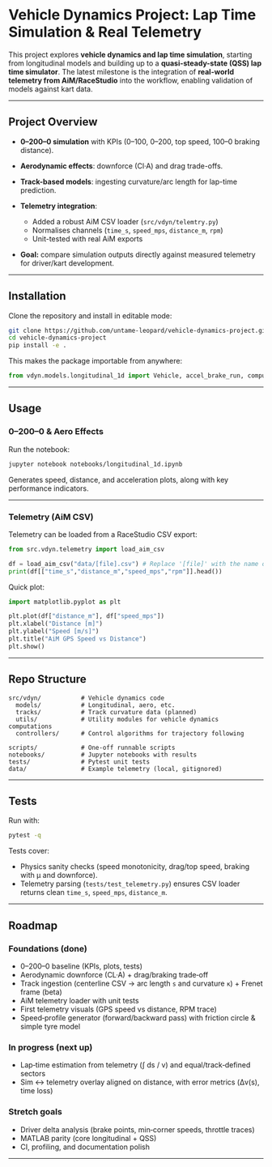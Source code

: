 # Vehicle Dynamics Project: Lap Time Simulation & Real Telemetry

This project explores **vehicle dynamics and lap time simulation**, starting from longitudinal models and building up to a **quasi-steady-state (QSS) lap time simulator**.
The latest milestone is the integration of **real-world telemetry from AiM/RaceStudio** into the workflow, enabling validation of models against kart data.

---

## Project Overview

* **0–200–0 simulation** with KPIs (0–100, 0–200, top speed, 100–0 braking distance).
* **Aerodynamic effects**: downforce (Cl·A) and drag trade-offs.
* **Track-based models**: ingesting curvature/arc length for lap-time prediction.
* **Telemetry integration**:

  * Added a robust AiM CSV loader (`src/vdyn/telemtry.py`)
  * Normalises channels (`time_s`, `speed_mps`, `distance_m`, `rpm`)
  * Unit-tested with real AiM exports
* **Goal:** compare simulation outputs directly against measured telemetry for driver/kart development.

---

## Installation

Clone the repository and install in editable mode:

```bash
git clone https://github.com/untame-leopard/vehicle-dynamics-project.git
cd vehicle-dynamics-project
pip install -e .
```

This makes the package importable from anywhere:

```python
from vdyn.models.longitudinal_1d import Vehicle, accel_brake_run, compute_kpis
```

---

## Usage

### 0–200–0 & Aero Effects

Run the notebook:

```bash
jupyter notebook notebooks/longitudinal_1d.ipynb
```

Generates speed, distance, and acceleration plots, along with key performance indicators.

---

### Telemetry (AiM CSV)

Telemetry can be loaded from a RaceStudio CSV export:

```python
from src.vdyn.telemetry import load_aim_csv

df = load_aim_csv("data/[file].csv") # Replace '[file]' with the name of your specific CSV file (e.g., '2.csv').
print(df[["time_s","distance_m","speed_mps","rpm"]].head())
```

Quick plot:

```python
import matplotlib.pyplot as plt

plt.plot(df["distance_m"], df["speed_mps"])
plt.xlabel("Distance [m]")
plt.ylabel("Speed [m/s]")
plt.title("AiM GPS Speed vs Distance")
plt.show()
```

---

## Repo Structure

```
src/vdyn/           # Vehicle dynamics code
  models/           # Longitudinal, aero, etc.
  tracks/           # Track curvature data (planned)
  utils/            # Utility modules for vehicle dynamics computations
  controllers/      # Control algorithms for trajectory following

scripts/            # One-off runnable scripts
notebooks/          # Jupyter notebooks with results
tests/              # Pytest unit tests
data/               # Example telemetry (local, gitignored)
```

---

## Tests

Run with:

```bash
pytest -q
```

Tests cover:

* Physics sanity checks (speed monotonicity, drag/top speed, braking with μ and downforce).
* Telemetry parsing (`tests/test_telemetry.py`) ensures CSV loader returns clean `time_s`, `speed_mps`, `distance_m`.

---

## Roadmap

### Foundations (done)

* 0–200–0 baseline (KPIs, plots, tests)
* Aerodynamic downforce (CL·A) + drag/braking trade‑off
* Track ingestion (centerline CSV → arc length `s` and curvature `κ`) + Frenet frame (beta)
* AiM telemetry loader with unit tests
* First telemetry visuals (GPS speed vs distance, RPM trace)
* Speed‑profile generator (forward/backward pass) with friction circle & simple tyre model

### In progress (next up)

* Lap‑time estimation from telemetry (∫ ds / v) and equal/track‑defined sectors
* Sim ↔ telemetry overlay aligned on distance, with error metrics (Δv(s), time loss)

### Stretch goals

* Driver delta analysis (brake points, min‑corner speeds, throttle traces)
* MATLAB parity (core longitudinal + QSS)
* CI, profiling, and documentation polish

---
